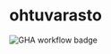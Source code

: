 # ohtuvarasto

![GHA workflow badge](https://github.com/kirsikkahiltunen/ohtuvarasto/workflows/CI/badge.svg)
